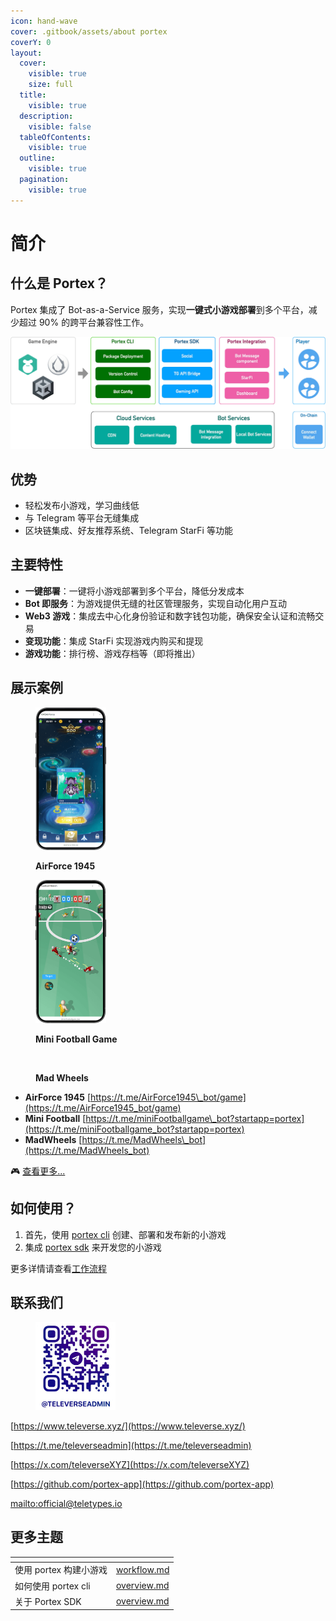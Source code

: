 ```yaml
---
icon: hand-wave
cover: .gitbook/assets/about portex
coverY: 0
layout:
  cover:
    visible: true
    size: full
  title:
    visible: true
  description:
    visible: false
  tableOfContents:
    visible: true
  outline:
    visible: true
  pagination:
    visible: true
---
```


# 简介

## 什么是 Portex？

Portex 集成了 Bot-as-a-Service 服务，实现**一键式小游戏部署**到多个平台，减少超过 90% 的跨平台兼容性工作。

![Portex 基础设施](assets/portex.png)

## 优势

* 轻松发布小游戏，学习曲线低
* 与 Telegram 等平台无缝集成
* 区块链集成、好友推荐系统、Telegram StarFi 等功能

## 主要特性

* **一键部署**：一键将小游戏部署到多个平台，降低分发成本
* **Bot 即服务**：为游戏提供无缝的社区管理服务，实现自动化用户互动
* **Web3 游戏**：集成去中心化身份验证和数字钱包功能，确保安全认证和流畅交易
* **变现功能**：集成 StarFi 实现游戏内购买和提现
* **游戏功能**：排行榜、游戏存档等（即将推出）

## 展示案例

<div><figure><img src=".gitbook/assets/AirForce.png" alt="" width="113"><figcaption><p><strong>AirForce 1945</strong></p></figcaption></figure> <figure><img src=".gitbook/assets/mini football.png" alt="" width="113"><figcaption><p><strong>Mini Football Game</strong></p></figcaption></figure> <figure><img src=".gitbook/assets/car.avif" alt="" width="113"><figcaption><p><strong>Mad Wheels</strong></p></figcaption></figure></div>

* **AirForce 1945** [https://t.me/AirForce1945\_bot/game](https://t.me/AirForce1945_bot/game)
* **Mini Football** [https://t.me/miniFootballgame\_bot?startapp=portex](https://t.me/miniFootballgame_bot?startapp=portex)
* **MadWheels** [https://t.me/MadWheels\_bot](https://t.me/MadWheels_bot)

🎮 [查看更多...](getting-started/showcase.md)

## 如何使用？

1. 首先，使用 [portex cli](cli/overview.md) 创建、部署和发布新的小游戏
2. 集成 [portex sdk](sdk/overview.md) 来开发您的小游戏

更多详情请查看[工作流程](getting-started/workflow.md)

## 联系我们

<figure><img src="assets/contact.png" alt="联系我们" width="128"><figcaption></figcaption></figure>

[https://www.televerse.xyz/](https://www.televerse.xyz/)

[https://t.me/televerseadmin](https://t.me/televerseadmin)

[https://x.com/televerseXYZ](https://x.com/televerseXYZ)

[https://github.com/portex-app](https://github.com/portex-app)

[mailto:official@teletypes.io](mailto:official@teletypes.io)

## 更多主题

<table data-view="cards"><thead><tr><th></th><th data-type="content-ref"></th></tr></thead><tbody><tr><td>使用 portex 构建小游戏</td><td><a href="getting-started/workflow.md">workflow.md</a></td></tr><tr><td>如何使用 portex cli</td><td><a href="cli/overview.md">overview.md</a></td></tr><tr><td>关于 Portex SDK</td><td><a href="sdk/overview.md">overview.md</a></td></tr></tbody></table>
